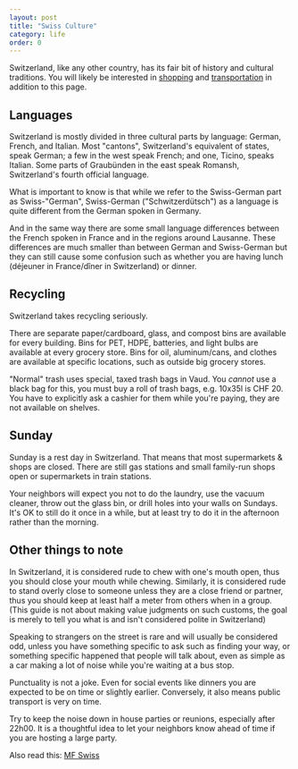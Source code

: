 ```yaml
---
layout: post
title: "Swiss Culture"
category: life
order: 0
---
```


Switzerland, like any other country, has its fair bit of history and cultural traditions.
You will likely be interested in [shopping](/life/shopping) and [transportation](/life/transportation) in addition to this page.


## Languages

Switzerland is mostly divided in three cultural parts by language: German, French, and Italian.
Most "cantons", Switzerland's equivalent of states, speak German; a few in the west speak French; and one, Ticino, speaks Italian.
Some parts of Graubünden in the east speak Romansh, Switzerland's fourth official language.

What is important to know is that while we refer to the Swiss-German part as Swiss-"German", Swiss-German ("Schwitzerdütsch") as a language is quite different from the German spoken in Germany.

And in the same way there are some small language differences between the French spoken in France and in the regions around Lausanne.
These differences are much smaller than between German and Swiss-German but they can still cause some confusion such as whether you are having lunch (déjeuner in France/dîner in Switzerland) or dinner. 


## Recycling

Switzerland takes recycling seriously.

There are separate paper/cardboard, glass, and compost bins are available for every building.
Bins for PET, HDPE, batteries, and light bulbs are available at every grocery store.
Bins for oil, aluminum/cans, and clothes are available at specific locations, such as outside big grocery stores.

"Normal" trash uses special, taxed trash bags in Vaud. You _cannot_ use a black bag for this, you must buy a roll of trash bags, e.g. 10x35l is CHF 20.
You have to explicitly ask a cashier for them while you're paying, they are not available on shelves.


## Sunday

Sunday is a rest day in Switzerland. That means that most supermarkets & shops are closed. There are still gas stations and small family-run shops open or supermarkets in train stations.

Your neighbors will expect you not to do the laundry, use the vacuum cleaner, throw out the glass bin, or drill holes into your walls on Sundays.
It's OK to still do it once in a while, but at least try to do it in the afternoon rather than the morning.


## Other things to note

In Switzerland, it is considered rude to chew with one's mouth open, thus you should close your mouth while chewing.
Similarly, it is considered rude to stand overly close to someone unless they are a close friend or partner, thus you should keep at least half a meter from others when in a group.
(This guide is not about making value judgments on such customs, the goal is merely to tell you what is and isn't considered polite in Switzerland)

Speaking to strangers on the street is rare and will usually be considered odd, unless you have something specific to ask such as finding your way, or something specific happened that
people will talk about, even as simple as a car making a lot of noise while you're waiting at a bus stop.

Punctuality is not a joke. Even for social events like dinners you are expected to be on time or slightly earlier. Conversely, it also means public transport is very on time.

Try to keep the noise down in house parties or reunions, especially after 22h00. It is a thoughtful idea to let your neighbors know ahead of time if you are hosting a large party. 


Also read this: [MF Swiss](https://www.reddit.com/r/AskReddit/comments/11pcs1/while_i_lived_in_an_apartment_i_kept_a_linksys/c6oqc3m)
